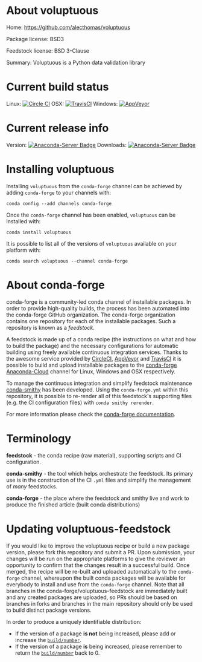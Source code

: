 About voluptuous
================

Home: https://github.com/alecthomas/voluptuous

Package license: BSD3

Feedstock license: BSD 3-Clause

Summary: Voluptuous is a Python data validation library



Current build status
====================

Linux: [![Circle CI](https://circleci.com/gh/conda-forge/voluptuous-feedstock.svg?style=shield)](https://circleci.com/gh/conda-forge/voluptuous-feedstock)
OSX: [![TravisCI](https://travis-ci.org/conda-forge/voluptuous-feedstock.svg?branch=master)](https://travis-ci.org/conda-forge/voluptuous-feedstock)
Windows: [![AppVeyor](https://ci.appveyor.com/api/projects/status/github/conda-forge/voluptuous-feedstock?svg=True)](https://ci.appveyor.com/project/conda-forge/voluptuous-feedstock/branch/master)

Current release info
====================
Version: [![Anaconda-Server Badge](https://anaconda.org/conda-forge/voluptuous/badges/version.svg)](https://anaconda.org/conda-forge/voluptuous)
Downloads: [![Anaconda-Server Badge](https://anaconda.org/conda-forge/voluptuous/badges/downloads.svg)](https://anaconda.org/conda-forge/voluptuous)

Installing voluptuous
=====================

Installing `voluptuous` from the `conda-forge` channel can be achieved by adding `conda-forge` to your channels with:

```
conda config --add channels conda-forge
```

Once the `conda-forge` channel has been enabled, `voluptuous` can be installed with:

```
conda install voluptuous
```

It is possible to list all of the versions of `voluptuous` available on your platform with:

```
conda search voluptuous --channel conda-forge
```


About conda-forge
=================

conda-forge is a community-led conda channel of installable packages.
In order to provide high-quality builds, the process has been automated into the
conda-forge GitHub organization. The conda-forge organization contains one repository
for each of the installable packages. Such a repository is known as a *feedstock*.

A feedstock is made up of a conda recipe (the instructions on what and how to build
the package) and the necessary configurations for automatic building using freely
available continuous integration services. Thanks to the awesome service provided by
[CircleCI](https://circleci.com/), [AppVeyor](http://www.appveyor.com/)
and [TravisCI](https://travis-ci.org/) it is possible to build and upload installable
packages to the [conda-forge](https://anaconda.org/conda-forge)
[Anaconda-Cloud](http://docs.anaconda.org/) channel for Linux, Windows and OSX respectively.

To manage the continuous integration and simplify feedstock maintenance
[conda-smithy](http://github.com/conda-forge/conda-smithy) has been developed.
Using the ``conda-forge.yml`` within this repository, it is possible to re-render all of
this feedstock's supporting files (e.g. the CI configuration files) with ``conda smithy rerender``.

For more information please check the [conda-forge documentation](https://conda-forge.org/docs/).

Terminology
===========

**feedstock** - the conda recipe (raw material), supporting scripts and CI configuration.

**conda-smithy** - the tool which helps orchestrate the feedstock.
                   Its primary use is in the construction of the CI ``.yml`` files
                   and simplify the management of *many* feedstocks.

**conda-forge** - the place where the feedstock and smithy live and work to
                  produce the finished article (built conda distributions)


Updating voluptuous-feedstock
=============================

If you would like to improve the voluptuous recipe or build a new
package version, please fork this repository and submit a PR. Upon submission,
your changes will be run on the appropriate platforms to give the reviewer an
opportunity to confirm that the changes result in a successful build. Once
merged, the recipe will be re-built and uploaded automatically to the
`conda-forge` channel, whereupon the built conda packages will be available for
everybody to install and use from the `conda-forge` channel.
Note that all branches in the conda-forge/voluptuous-feedstock are
immediately built and any created packages are uploaded, so PRs should be based
on branches in forks and branches in the main repository should only be used to
build distinct package versions.

In order to produce a uniquely identifiable distribution:
 * If the version of a package **is not** being increased, please add or increase
   the [``build/number``](http://conda.pydata.org/docs/building/meta-yaml.html#build-number-and-string).
 * If the version of a package **is** being increased, please remember to return
   the [``build/number``](http://conda.pydata.org/docs/building/meta-yaml.html#build-number-and-string)
   back to 0.